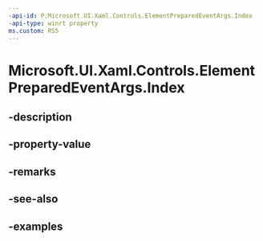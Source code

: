 ```yaml
---
-api-id: P:Microsoft.UI.Xaml.Controls.ElementPreparedEventArgs.Index
-api-type: winrt property
ms.custom: RS5
---
```


<!-- Property syntax.
public int Index { get; }
-->

# Microsoft.UI.Xaml.Controls.ElementPreparedEventArgs.Index

## -description

## -property-value

## -remarks

## -see-also

## -examples

